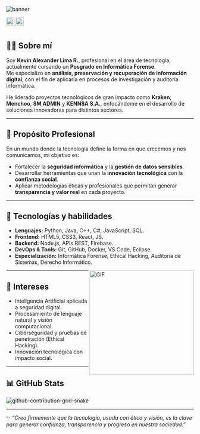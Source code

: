 ![banner](https://user-images.githubusercontent.com/89845641/220167426-0c5f630e-6d56-4617-9775-71c2bd025b4f.gif)

<a href="https://www.instagram.com/kevininsky27/">
  <img align="left" alt="Instagram" width="22px" src="https://cdn.jsdelivr.net/npm/simple-icons@v3/icons/instagram.svg" />
</a>
<a href="https://www.facebook.com/kevinalexander.limarecinos">
  <img align="left" alt="Facebook" width="22px" src="https://cdn.jsdelivr.net/npm/simple-icons@v3/icons/facebook.svg" />
</a>

<br />
<br />

## 👨‍💻 Sobre mí  

Soy **Kevin Alexander Lima R.**, profesional en el área de tecnología, actualmente cursando un **Posgrado en Informática Forense**.  
Me especializo en **análisis, preservación y recuperación de información digital**, con el fin de aplicarla en procesos de investigación y auditoría informática.  

He liderado proyectos tecnológicos de gran impacto como **Kraken**, **Menchoo**, **SM ADMIN** y **KENNSA S.A.**, enfocándome en el desarrollo de soluciones innovadoras para distintos sectores.  

---

## 🎯 Propósito Profesional  

En un mundo donde la tecnología define la forma en que crecemos y nos comunicamos, mi objetivo es:  

- Fortalecer la **seguridad informática** y la **gestión de datos sensibles**.  
- Desarrollar herramientas que unan la **innovación tecnológica** con la **confianza social**.  
- Aplicar metodologías éticas y profesionales que permitan generar **transparencia y valor real** en cada proyecto.  

---

## 🚀 Tecnologías y habilidades  

- **Lenguajes:** Python, Java, C++, C#, JavaScript, SQL.  
- **Frontend:** HTML5, CSS3, React, JS.  
- **Backend:** Node.js, APIs REST, Firebase.  
- **DevOps & Tools:** Git, GitHub, Docker, VS Code, Eclipse.  
- **Especialización:** Informática Forense, Ethical Hacking, Auditoría de Sistemas, Derecho Informático.  

<img align="right" alt="GIF" src="https://i.pinimg.com/originals/e4/26/70/e426702edf874b181aced1e2fa5c6cde.gif" width="280"/>

---

## 🌱 Intereses  

- Inteligencia Artificial aplicada a seguridad digital.  
- Procesamiento de lenguaje natural y visión computacional.  
- Ciberseguridad y pruebas de penetración (Ethical Hacking).  
- Innovación tecnológica con impacto social.  

---

## 📊 GitHub Stats  

![github-contribution-grid-snake](https://user-images.githubusercontent.com/89845641/218791674-c52db856-24d2-429f-8867-170c365730d1.svg)

---

✨ *“Creo firmemente que la tecnología, usada con ética y visión, es la clave para generar confianza, transparencia y progreso en nuestra sociedad.”*  
